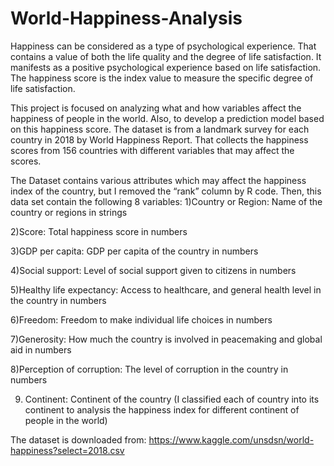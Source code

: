 # World-Happiness-Analysis

Happiness can be considered as a type of psychological experience. That contains a value of both the life quality and the degree of life satisfaction. It manifests as a positive psychological experience based on life satisfaction. The happiness score is the index value to measure the specific degree of life satisfaction. 
 
This project is focused on analyzing what and how variables affect the happiness of people in the world.  Also, to develop a prediction model based on this happiness score. The dataset is from a landmark survey for each country in 2018 by World Happiness Report. That collects the happiness scores from 156 countries with different variables that may affect the scores.
 
The Dataset contains various attributes which may affect the happiness index of the country, but I removed the “rank” column by R code.  Then, this data set contain the following 8 variables:
1)Country or Region: Name of the country or regions in strings

2)Score: Total happiness score in numbers

3)GDP per capita: GDP per capita of the country in numbers

4)Social support: Level of social support given to citizens in numbers

5)Healthy life expectancy: Access to healthcare, and general health level in the country in numbers

6)Freedom: Freedom to make individual life choices in numbers

7)Generosity: How much the country is involved in peacemaking and global aid in numbers

8)Perception of corruption: The level of corruption in the country in numbers

9) Continent: Continent of the country
(I classified each of country into its continent to analysis the happiness index for different continent of people in the world)

The dataset is downloaded from: https://www.kaggle.com/unsdsn/world-happiness?select=2018.csv 

